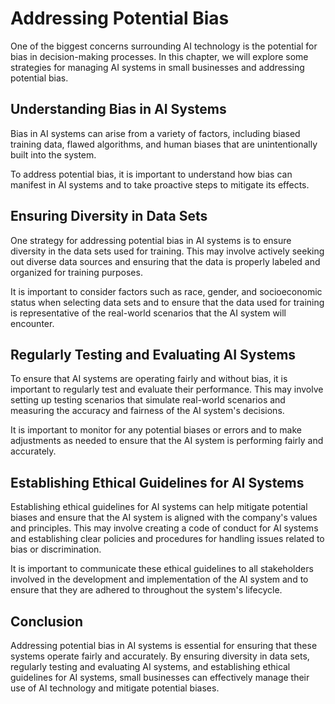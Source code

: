 Addressing Potential Bias
======================================================================

One of the biggest concerns surrounding AI technology is the potential for bias in decision-making processes. In this chapter, we will explore some strategies for managing AI systems in small businesses and addressing potential bias.

Understanding Bias in AI Systems
--------------------------------

Bias in AI systems can arise from a variety of factors, including biased training data, flawed algorithms, and human biases that are unintentionally built into the system.

To address potential bias, it is important to understand how bias can manifest in AI systems and to take proactive steps to mitigate its effects.

Ensuring Diversity in Data Sets
-------------------------------

One strategy for addressing potential bias in AI systems is to ensure diversity in the data sets used for training. This may involve actively seeking out diverse data sources and ensuring that the data is properly labeled and organized for training purposes.

It is important to consider factors such as race, gender, and socioeconomic status when selecting data sets and to ensure that the data used for training is representative of the real-world scenarios that the AI system will encounter.

Regularly Testing and Evaluating AI Systems
-------------------------------------------

To ensure that AI systems are operating fairly and without bias, it is important to regularly test and evaluate their performance. This may involve setting up testing scenarios that simulate real-world scenarios and measuring the accuracy and fairness of the AI system's decisions.

It is important to monitor for any potential biases or errors and to make adjustments as needed to ensure that the AI system is performing fairly and accurately.

Establishing Ethical Guidelines for AI Systems
----------------------------------------------

Establishing ethical guidelines for AI systems can help mitigate potential biases and ensure that the AI system is aligned with the company's values and principles. This may involve creating a code of conduct for AI systems and establishing clear policies and procedures for handling issues related to bias or discrimination.

It is important to communicate these ethical guidelines to all stakeholders involved in the development and implementation of the AI system and to ensure that they are adhered to throughout the system's lifecycle.

Conclusion
----------

Addressing potential bias in AI systems is essential for ensuring that these systems operate fairly and accurately. By ensuring diversity in data sets, regularly testing and evaluating AI systems, and establishing ethical guidelines for AI systems, small businesses can effectively manage their use of AI technology and mitigate potential biases.
